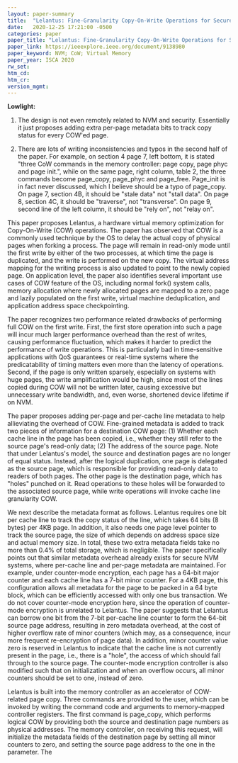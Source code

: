 ```yaml
---
layout: paper-summary
title:  "Lelantus: Fine-Granularity Copy-On-Write Operations for Secure Non-Volatile Memories"
date:   2020-12-25 17:21:00 -0500
categories: paper
paper_title: "Lelantus: Fine-Granularity Copy-On-Write Operations for Secure Non-Volatile Memories"
paper_link: https://ieeexplore.ieee.org/document/9138980
paper_keyword: NVM; CoW; Virtual Memory
paper_year: ISCA 2020
rw_set:
htm_cd:
htm_cr:
version_mgmt:
---
```


**Lowlight:**

1. The design is not even remotely related to NVM and security. Essentially it just proposes adding extra per-page
   metadata bits to track copy status for every COW'ed page.

2. There are lots of writing inconsistencies and typos in the second half of the paper. For example, on section 4
   page 7, left bottom, it is stated "three CoW commands in the memory controller: page copy, page phyc and
   page init.", while on the same page, right column, table 2, the three commands become page\_copy, page\_phyc
   and page\_free. Page\_init is in fact never discussed, which I believe should be a typo of page\_copy.
   On page 7, section 4B, it should be "stale data" not "stall data".
   On page 8, section 4C, it should be "traverse", not "transverse".
   On page 9, second line of the left column, it should be "rely on", not "relay on".

This paper proposes Lelantus, a hardware virtual memory optimization for Copy-On-Write (COW) operations.
The paper has observed that COW is a commonly used technique by the OS to delay the actual copy of physical pages
when forking a process. The page will remain in read-only mode until the first write by either of the two processes,
at which time the page is duplicated, and the write is performed on the new copy. The virtual address mapping 
for the writing process is also updated to point to the newly copied page. 
On application level, the paper also identifies several important use cases of COW feature of the OS, including 
normal fork() system calls, memory allocation where newly allocated pages are mapped to a zero page and lazily
populated on the first write, virtual machine deduplication, and application address space checkpointing.

The paper recognizes two performance related drawbacks of performing full COW on the first write. First, the first
store operation into such a page will incur much larger performance overhead than the rest of writes, causing 
performance fluctuation, which makes it harder to predict the performance of write operations. This is particularly
bad in time-sensitive applications with QoS guarantees or real-time systems where the predicatability of timing
matters even more than the latency of operations.
Second, if the page is only written sparsely, especially on systems with huge pages, the write amplification would
be high, since most of the lines copied during COW will not be written later, causing excessive but unnecessary write
bandwidth, and, even worse, shortened device lifetime if on NVM.

The paper proposes adding per-page and per-cache line metadata to help allieviating the overhead of COW. Fine-grained
metadata is added to track two pieces of information for a destination COW page: (1) Whether each cache line in the 
page has been copied, i.e., whether they still refer to the source page's read-only data; (2) The address of the 
source page. Note that under Lelantus's model, the source and destination pages are no longer of equal status.
Instead, after the logical duplication, one page is delegated as the source page, which is responsible for providing 
read-only data to readers of both pages. The other page is the destination page, which has "holes" punched on it.
Read operations to these holes will be forwarded to the associated source page, while write operations will invoke
cache line granularity COW.

We next describe the metadata format as follows. Lelantus requires one bit per cache line to track the copy status of
the line, which takes 64 bits (8 bytes) per 4KB page. In addition, it also needs one page level pointer to track the 
source page, the size of which depends on address space size and actual memory size. In total, these two extra metadata
fields take no more than 0.4% of total storage, which is negligible.
The paper specifically points out that similar metadata overhead already exists for secure NVM systems, where per-cache
line and per-page metadata are maintained. For example, under counter-mode encryption, each page has a 64-bit major 
counter and each cache line has a 7-bit minor counter. For a 4KB page, this configuration allows all metadata for the
page to be packed in a 64 byte block, which can be efficiently accessed with only one bus transaction.
We do not cover counter-mode encryption here, since the operation of counter-mode encryption is unrelated to Lelantus.
The paper suggests that Lelantus can borrow one bit from the 7-bit per-cache line counter to form the 64-bit source
page address, resulting in zero metadata overhead, at the cost of higher overflow rate of minor counters (which may,
as a consequence, incur more frequent re-encryption of page data). 
In addition, minor counter value zero is reserved in Lelantus to indicate that the cache line is not currently present
in the page, i.e., there is a "hole", the access of which should fall through to the source page. 
The counter-mode encryption controller is also modified such that on initialization and when an overflow occurs, all
minor counters should be set to one, instead of zero.

Lelantus is built into the memory controller as an accelerator of COW-related page copy. Three commands are provided
to the user, which can be invoked by writing the command code and arguments to memory-mapped controller registers.
The first command is page\_copy, which performs logical COW by providing both the source and destination page numbers
as physical addresses. The memory controller, on receiving this request, will initialize the metadata fields of the
destination page by setting all minor counters to zero, and setting the source page address to the one in the 
parameter. The 
